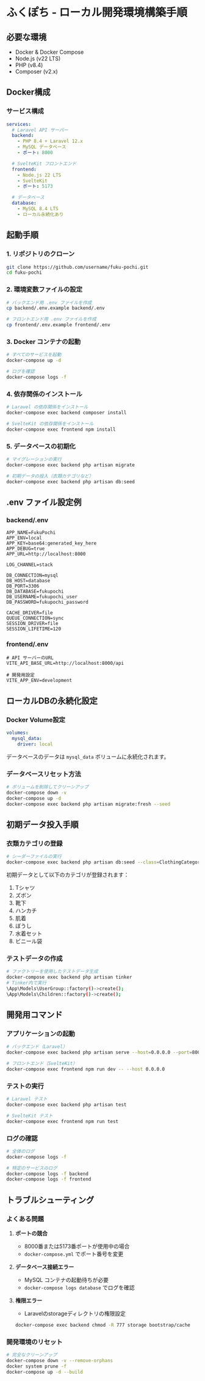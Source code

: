 # ふくぽち - ローカル開発環境構築手順

## 必要な環境

- Docker & Docker Compose
- Node.js (v22 LTS)
- PHP (v8.4)
- Composer (v2.x)

## Docker構成

### サービス構成

```yaml
services:
  # Laravel API サーバー
  backend:
    - PHP 8.4 + Laravel 12.x
    - MySQL データベース
    - ポート: 8000

  # SvelteKit フロントエンド
  frontend:
    - Node.js 22 LTS
    - SvelteKit
    - ポート: 5173

  # データベース
  database:
    - MySQL 8.4 LTS
    - ローカル永続化あり
```

## 起動手順

### 1. リポジトリのクローン

```bash
git clone https://github.com/username/fuku-pochi.git
cd fuku-pochi
```

### 2. 環境変数ファイルの設定

```bash
# バックエンド用 .env ファイルを作成
cp backend/.env.example backend/.env

# フロントエンド用 .env ファイルを作成
cp frontend/.env.example frontend/.env
```

### 3. Docker コンテナの起動

```bash
# すべてのサービスを起動
docker-compose up -d

# ログを確認
docker-compose logs -f
```

### 4. 依存関係のインストール

```bash
# Laravel の依存関係をインストール
docker-compose exec backend composer install

# SvelteKit の依存関係をインストール
docker-compose exec frontend npm install
```

### 5. データベースの初期化

```bash
# マイグレーションの実行
docker-compose exec backend php artisan migrate

# 初期データの投入（衣類カテゴリなど）
docker-compose exec backend php artisan db:seed
```

## .env ファイル設定例

### backend/.env

```env
APP_NAME=FukuPochi
APP_ENV=local
APP_KEY=base64:generated_key_here
APP_DEBUG=true
APP_URL=http://localhost:8000

LOG_CHANNEL=stack

DB_CONNECTION=mysql
DB_HOST=database
DB_PORT=3306
DB_DATABASE=fukupochi
DB_USERNAME=fukupochi_user
DB_PASSWORD=fukupochi_password

CACHE_DRIVER=file
QUEUE_CONNECTION=sync
SESSION_DRIVER=file
SESSION_LIFETIME=120
```

### frontend/.env

```env
# API サーバーのURL
VITE_API_BASE_URL=http://localhost:8000/api

# 開発用設定
VITE_APP_ENV=development
```

## ローカルDBの永続化設定

### Docker Volume設定

```yaml
volumes:
  mysql_data:
    driver: local
```

データベースのデータは `mysql_data` ボリュームに永続化されます。

### データベースリセット方法

```bash
# ボリュームを削除してクリーンアップ
docker-compose down -v
docker-compose up -d
docker-compose exec backend php artisan migrate:fresh --seed
```

## 初期データ投入手順

### 衣類カテゴリの登録

```bash
# シーダーファイルの実行
docker-compose exec backend php artisan db:seed --class=ClothingCategorySeeder
```

初期データとして以下のカテゴリが登録されます：
1. Tシャツ
2. ズボン
3. 靴下
4. ハンカチ
5. 肌着
6. ぼうし
7. 水着セット
8. ビニール袋

### テストデータの作成

```bash
# ファクトリーを使用したテストデータ生成
docker-compose exec backend php artisan tinker
# Tinker内で実行
\App\Models\UserGroup::factory()->create();
\App\Models\Children::factory()->create();
```

## 開発用コマンド

### アプリケーションの起動

```bash
# バックエンド（Laravel）
docker-compose exec backend php artisan serve --host=0.0.0.0 --port=8000

# フロントエンド（SvelteKit）
docker-compose exec frontend npm run dev -- --host 0.0.0.0
```

### テストの実行

```bash
# Laravel テスト
docker-compose exec backend php artisan test

# SvelteKit テスト
docker-compose exec frontend npm run test
```

### ログの確認

```bash
# 全体のログ
docker-compose logs -f

# 特定のサービスのログ
docker-compose logs -f backend
docker-compose logs -f frontend
```

## トラブルシューティング

### よくある問題

1. **ポートの競合**
   - 8000番または5173番ポートが使用中の場合
   - `docker-compose.yml` でポート番号を変更

2. **データベース接続エラー**
   - MySQL コンテナの起動待ちが必要
   - `docker-compose logs database` でログを確認

3. **権限エラー**
   - Laravelのstorageディレクトリの権限設定
   ```bash
   docker-compose exec backend chmod -R 777 storage bootstrap/cache
   ```

### 開発環境のリセット

```bash
# 完全なクリーンアップ
docker-compose down -v --remove-orphans
docker system prune -f
docker-compose up -d --build
```